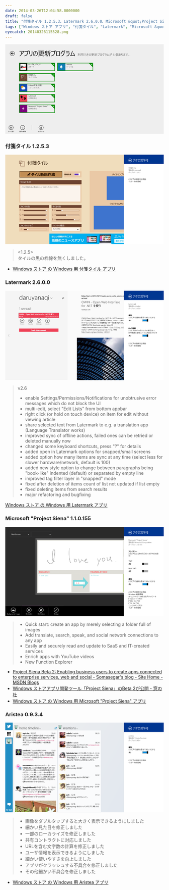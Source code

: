 ```yaml
---
date: 2014-03-26T12:04:58.0000000
draft: false
title: "付箋タイル 1.2.5.3、Latermark 2.6.0.0、Microsoft &quot;Project Siena&quot; 1.1.0.155、Aristea 0.9.3.4"
tags: ["Windows ストア アプリ", "付箋タイル", "Latermark", "Microsoft &quot;Project Siena&quot;", "Aristea"]
eyecatch: 20140326115528.png
---
```

<p><span itemscope itemtype="http://schema.org/Photograph"><img src="20140326115528.png" alt="f:id:daruyanagi:20140326115528p:plain" title="f:id:daruyanagi:20140326115528p:plain" class="hatena-fotolife" itemprop="image"></span><br />
</p>

<div class="section">
<h3>付箋タイル 1.2.5.3</h3>
<p><span itemscope itemtype="http://schema.org/Photograph"><img src="20140326120516.png" alt="f:id:daruyanagi:20140326120516p:plain" title="f:id:daruyanagi:20140326120516p:plain" class="hatena-fotolife" itemprop="image"></span><br />
</p>

<blockquote>
<p><1.2.5><br />
タイルの黒の枠線を無くしました。</p>

</blockquote>

<ul>
<li><a href="http://apps.microsoft.com/windows/ja-jp/app/43762868-3915-4c75-b5ca-d4f12b1d1ba4">Windows &#x30B9;&#x30C8;&#x30A2; &#x306E; Windows &#x7528; &#x4ED8;&#x7B8B;&#x30BF;&#x30A4;&#x30EB; &#x30A2;&#x30D7;&#x30EA;</a></li>
</ul>
</div>
<div class="section">
<h3>Latermark 2.6.0.0</h3>
<p><span itemscope itemtype="http://schema.org/Photograph"><img src="20140326115847.png" alt="f:id:daruyanagi:20140326115847p:plain" title="f:id:daruyanagi:20140326115847p:plain" class="hatena-fotolife" itemprop="image"></span><br />
</p>

<blockquote>
<p>v2.6</p>

<ul>
<li>enable Settings/Permissions/Notifications for unobtrusive error messages which do not block the UI</li>
<li>multi-edit, select "Edit Lists" from bottom appbar</li>
<li>right click (or hold on touch device) on item for edit without viewing article</li>
<li>share selected text from Latermark to e.g. a translation app (Language Translator works)</li>
<li>improved sync of offline actions, failed ones can be retried or deleted manually now</li>
<li>changed some keyboard shortcuts, press "?" for details</li>
<li>added open in Latermark options for snapped/small screens</li>
<li>added option how many items are sync at any time (select less for slower hardware/network, default is 100)</li>
<li>added new style option to change between paragraphs being "book-like" indented (default) or separated by empty line</li>
<li>improved tag filter layer in "snapped" mode</li>
<li>fixed after deletion of items count of list not updated if list empty</li>
<li>fixed deleting items from search results</li>
<li>major refactoring and bugfixing</li>
</ul>
</blockquote>
<p><a href="http://apps.microsoft.com/windows/ja-jp/app/latermark/db1d9e9d-5e8b-48e8-affd-172d99dacdb9">Windows &#x30B9;&#x30C8;&#x30A2; &#x306E; Windows &#x7528; Latermark &#x30A2;&#x30D7;&#x30EA;</a><br />
</p>

</div>
<div class="section">
<h3>Microsoft "Project Siena" 1.1.0.155</h3>
<p><span itemscope itemtype="http://schema.org/Photograph"><img src="20140326120020.png" alt="f:id:daruyanagi:20140326120020p:plain" title="f:id:daruyanagi:20140326120020p:plain" class="hatena-fotolife" itemprop="image"></span><br />
</p>

<blockquote>

<ul>
<li>Quick start: create an app by merely selecting a folder full of images</li>
<li>Add translate, search, speak, and social network connections to any app</li>
<li>Easily and securely read and update to SaaS and IT-created services</li>
<li>Enrich apps with YouTube videos</li>
<li>New Function Explorer</li>
</ul>
</blockquote>

<ul>
<li><a href="http://blogs.msdn.com/b/somasegar/archive/2014/03/24/project-siena-beta-2-enabling-business-users-to-create-apps-connected-to-enterprise-services-web-and-social.aspx">Project Siena Beta 2: Enabling business users to create apps connected to enterprise services, web and social - Somasegar&#39;s blog - Site Home - MSDN Blogs</a></li>
<li><a href="http://www.forest.impress.co.jp/docs/news/20140325_641137.html">Windows &#x30B9;&#x30C8;&#x30A2;&#x30A2;&#x30D7;&#x30EA;&#x958B;&#x767A;&#x30C4;&#x30FC;&#x30EB;&#x300C;Project Siena&#x300D;&#x306E;Beta 2&#x304C;&#x516C;&#x958B; - &#x7A93;&#x306E;&#x675C;</a></li>
<li><a href="http://apps.microsoft.com/windows/ja-jp/app/microsoft-project-siena/5ae47651-e8f3-4e41-aab7-e19ab1b80180">Windows &#x30B9;&#x30C8;&#x30A2; &#x306E; Windows &#x7528; Microsoft &quot;Project Siena&quot; &#x30A2;&#x30D7;&#x30EA;</a></li>
</ul>
</div>
<div class="section">
<h3>Aristea 0.9.3.4</h3>
<p><span itemscope itemtype="http://schema.org/Photograph"><img src="20140326120328.png" alt="f:id:daruyanagi:20140326120328p:plain" title="f:id:daruyanagi:20140326120328p:plain" class="hatena-fotolife" itemprop="image"></span><br />
</p>

<blockquote>

<ul>
<li>画像をダブルタップすると大きく表示できるようにしました</li>
<li>細かい見た目を修正しました</li>
<li>一部のローカライズを修正しました</li>
<li>共有コントラクトに対応しました</li>
<li>URLを含む文字数の計算を修正しました</li>
<li>ユーザ情報を表示できるようにしました</li>
<li>細かい使いやすさを向上しました</li>
<li>アプリがクラッシュする不具合を修正しました</li>
<li>その他細かい不具合を修正しました</li>
</ul>
</blockquote>

<ul>
<li><a href="http://apps.microsoft.com/windows/ja-jp/app/88e09e92-fdc4-4510-96d9-649f20ad8ecf">Windows &#x30B9;&#x30C8;&#x30A2; &#x306E; Windows &#x7528; Aristea &#x30A2;&#x30D7;&#x30EA;</a></li>
</ul>
</div>